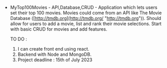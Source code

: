 - MyTop100Movies - API,Database,CRUD - Application which lets users set their top 100 movies. Movies could come from an API like The Movie Database ([http://tmdb.org](http://tmdb.org/ "http://tmdb.org")). Should allow for users to add a movie, list and rank their movie selections. Start with basic CRUD for movies and add features.

  TO DO :

  1. I can create front end using react.
  2. Backend with Node and MongoDB.
  3. Project deadline : 15th of July 2023
